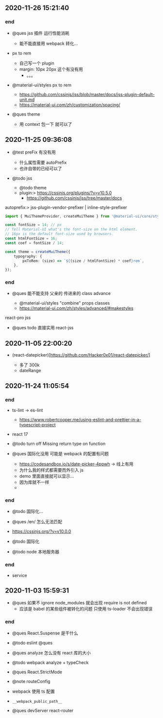 ## 2020-11-26 15:21:40

### end

-   @ques jss 插件 运行性能消耗

    -   能不能直接用 webpack 转化...

-   px to rem

    -   自己写一个 plugin
    -   margin: 10px 20px 这个有没有用
        -   。。。

-   @material-ui/styles px to rem

    -   https://github.com/cssinjs/jss/blob/master/docs/jss-plugin-default-unit.md
    -   https://material-ui.com/zh/customization/spacing/

-   @ques theme

    -   用 context 包一下 就可以了

## 2020-11-25 09:36:08

-   @test preFix 有没有用

    -   什么属性需要 autoPrefix
    -   也许自带的已经可以了

-   @todo jss

    -   @todo theme
    -   plugin:> https://cssinjs.org/plugins/?v=v10.5.0
        -   https://github.com/cssinjs/jss/tree/master/docs

autoprefix:> jss-plugin-vendor-prefixer | inline-style-prefixer

```ts
import { MuiThemeProvider, createMuiTheme } from '@material-ui/core/styles';

const fontSize = 14; // px
// Tell Material-UI what's the font-size on the html element.
// 16px is the default font-size used by browsers.
const htmlFontSize = 16;
const coef = fontSize / 14;

const theme = createMuiTheme({
    typography: {
        pxToRem: (size) => `${(size / htmlFontSize) * coef}rem`,
    },
});
```

### end

-   @ques 能不能支持 父亲的 传进来的 class advance

    -   @material-ui/styles "combine" props classes
    -   https://material-ui.com/zh/styles/advanced/#makestyles

react-pro jss

-   @ques todo 直接实用 react-jss

## 2020-11-05 22:00:20

-   (react-datepicker)[https://github.com/Hacker0x01/react-datepicker/]

    -   多了 300k
    -   dateRange

## 2020-11-24 11:05:54

### end

-   ts-lint -> es-lint

    -   https://www.robertcooper.me/using-eslint-and-prettier-in-a-typescript-project

-   react 17

-   @todo turn off Missing return type on function

-   @ques 国际化没用 可能是 webpack 的配置有问题
    -   https://codesandbox.io/s/date-picker-4ppwh -> 线上有用
    -   为什么我的样式都需要而外引入 js
    -   demo 里面直接就可以显示...
    -   因为库就不一样
    -

### end

-   @todo 国际化...
-   @ques /en/ 怎么无法匹配

-   https://cssinjs.org/?v=v10.0.0

-   @todo 国际化
-   @todo node 本地服务器

### end

-   service

## 2020-11-03 15:59:31

-   @ques 如果不 ignore node_modules 就会出现 require is not defined
    -   应该是 babel 的某些组件被转化的问题 只使用 ts-loader 不会出现错误

### end

-   @ques React.Suspense 是干什么

-   @todo eslint @ques
-   @ques analyze 怎么没有 react 库的大小

-   @todo webpack analyze + typeCheck
-   @ques React.StrictMode
-   @note routeConfig
-   webpack 使用 ts 配置

-   `__webpack_public_path__`

-   @ques devServer react-router
